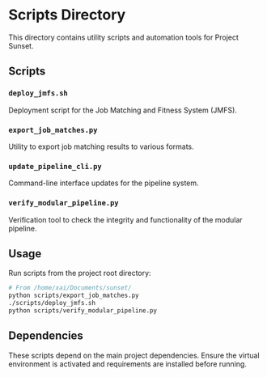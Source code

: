 # Scripts Directory

This directory contains utility scripts and automation tools for Project Sunset.

## Scripts

### `deploy_jmfs.sh`
Deployment script for the Job Matching and Fitness System (JMFS).

### `export_job_matches.py`
Utility to export job matching results to various formats.

### `update_pipeline_cli.py`
Command-line interface updates for the pipeline system.

### `verify_modular_pipeline.py`
Verification tool to check the integrity and functionality of the modular pipeline.

## Usage

Run scripts from the project root directory:

```bash
# From /home/xai/Documents/sunset/
python scripts/export_job_matches.py
./scripts/deploy_jmfs.sh
python scripts/verify_modular_pipeline.py
```

## Dependencies

These scripts depend on the main project dependencies. Ensure the virtual environment is activated and requirements are installed before running.
